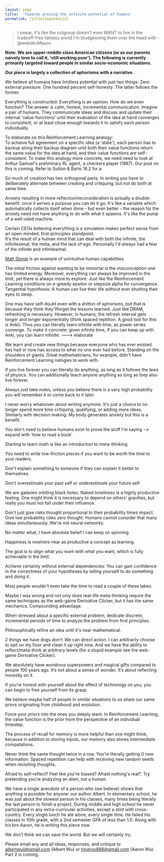 ```yaml
---
layout: page
title:  'Towards proving the infinite potential of humans'
permalink: /infinitepotential
---
```

> I swear, it's like the outgroup doesn't even WANT to live in the tradeoff-free fantasy world I'm bludgeoning them over the head with - @webdevMason

__Note: We are upper-middle class American citizens (or as our parents naively love to call it, 'still working poor'). The following is currently primarily targeted toward people in similar socio-economic situations.__

__Our piece is largely a collection of aphorisms with a narrative.__

We believe all humans have limitless potential with just two things: Zero external pressure. One hundred percent self-honesty. The latter follows the former.

Everything is constructed. Everything is an opinion. How do we even function? The answer is calm, honest, incremental communication. Imagine a pair of humans. They communicate ideas and discuss and update their internal 'value-functions' until their evaluation of the idea at hand converges to consistent, or at least close enough towards it to satisfy each person individually.  

To elaborate on this Reinforcement Learning analogy:  
To achieve full agreement on a specific idea (a 'state'), each person has to backup along their backup diagram until both their value functions return the same value for the idea at hand, and their value functions are self-consistent. To make this analogy more concrete, we need need to look at Arthur Samuel's preliminary RL agent, a checkers player (1967). Our post on this is coming. Refer to Sutton & Barto 16.2 for a 

So much of creation has two orthogonal parts. In writing you have to deliberately alternate between creating and critiquing, but not do both at same time.

Anxiety resulting in more reflection/reconsideration is actually a double-benefit: once it serves a purpose you can let it go. It's like a variable which automatically collects itself when done - but even better - the reason for the anxiety need not have anything to do with what it spawns. It's like the pump of a well-oiled machine.

Certain CEOs believing everything is a simulation makes perfect sense from an open-minded, first-principles standpoint.  
It's the result of a human mind that can deal with both the infinite, the infinitesimal, the meta, and the lack of ego.
Personally I'd always had a fear of the infinite and infinitesimal.

[Matt Stonie](https://www.youtube.com/channel/UCd1fLoVFooPeWqCEYVUJZqg) is an example of unintuitive human capabilities.

The initial friction against wanting to be immortal is the misconception one has limited energy. Moreover, everything can always be improved in the limit, 
yet there is always more to explore. Just like the Reinforcement Learning conditions on e-greedy epsilon or stepsize alpha for convergence.  
Tangential hypothesis: A human can live their life without ever shutting their eyes to sleep.

One may have self-doubt even with a shitton of aphorisms, but that is because they think they'llforget the lessons learned. Just like DRAM, refreshing is necessary. However, in humans, the refresh interval gets longer and longer exponentially (think spaced reptition. A good tool for this is Anki). Thus you can literally learn infinite with time, as power series converge. To make it concrete: given infinite time, if you can keep up with Anki, you can learn infinite. ---> elaborate


We learn and create new things because everyone who has ever existed has had or now has access to what no one ever had before. Standing on the shoulders of giants. Great mathematicians, for example, didn't have Reinforcement Learning nalogies to work with.

If you live forever you can literally do anything, as long as it follows the laws of physics. You can additionally teach anyone anything as long as they also live forever.

Always just take notes, unless you believe there is a very high probability you will remember it or come back to it later.

I never worry whatsover about writing anymore. It's just a choice to no longer spend more time critiquing, qualifying, or adding more ideas. Similarly with decision making. My body generates anxiety but this is a benefit.

You don't need to believe humans exist to prove the stuff I'm saying --> expand with 'how to read a book'

Starting to learn math is like an introduction to meta-thinking

You need to write low-friction pieces if you want to be worth the time to your readers.

Don't explain something to someone if they can explain it better to themselves.

Don't overestimate your past self or underestimate your future self.

We are galaxies orbiting black holes. Naked loneliness is a highly productive feeling. One might think it is necessary to depend on others' gravities, but really you must not fall under their influence.

Don't just give risks thought proportional to their probability times impact. Give low probability risks zero thought. Humans cannot consider that many ideas simultaneuosly. We're not neural networks.

No matter what, I have absolute belief I can keep on spinning.

Happiness is nowhere near as productive a concept as learning.

The goal is to align what you want with what you want, which is fully achievable in the limit.

Achieve certainty without external dependencies: You can gain confidence in the correctness of your hypotheses by telling yourself to do something and doing it.

Most people wouldn't even take the time to read a couple of these takes.

Maybe I was wrong and not only does real-life meta-thinking require the same techniques as the web-game Derivative Clicker, but it has the same mechanics. Compounding advantage.

When stressed about a specific external problem, dedicate discrete, incremental periods of time to analyze the problem from first principles.

Philosophically refine an idea until it's near mathematical.

2 things we have dogs don’t: We can direct action. I can arbitrarily choose to spit on my floor and clean it up right now. And we have the ability to reflect/meta-think at arbitrary levels (for a stupid example see the web-game Derivative Clicker).

We absolutely have wondrous superpowers and magical gifts compared to people 100 years ago. It’s not about a sense of wonder. It’s about reflecting honestly on it.

If you’re honest with yourself about the effect of technology on you, you can begin to free yourself from its grasp.

We believe maybe half of people in similar situations to us share our same priors originating from childhood and evolution.

Force your priors into the ones you deeply want. In Reinforcement Learning, the value function is the prior from the perspective of an individual timestep. 

The process of recall for memory is more helpful than one might think, because in addition to storing inputs, our memory also stores intermediate computations.

Never think the same thought twice in a row. You’re literally getting 0 new information. Spaced repetition can help with receiving new random seeds when revisiting thoughts.

Afraid to self-reflect? Feel like you're biased? Afraid nothing's real?. Try pretending you’re analyzing an alien, not a human.

We have a single anecdote of a person who (we believe) shows that anything is possible for anyone: our author Albert. In elementary school, he was just about the slowest person in his classes, many times being literally the last person to finish a project. During middle and high school he never participated in any extra-curricular activities, except a stint with cross-country. Every single lunch he ate alone, every single time. He failed his classes in 10th grade, with a 2nd semester GPA of less than 1.0. Along with his bro Aaron, he is writing this piece now.

We don't think we can save the world. But we will certainly try.


Please email any and all ideas, responses, and critique to <albertwujj@gmail.com> (Albert Wu) or <timerox888@gmail.com> (Aaron Wu). Part 2 is coming.